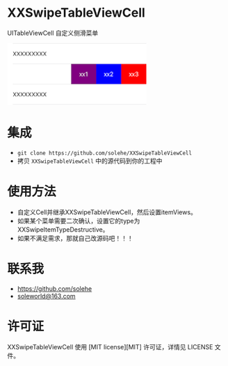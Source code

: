 
XXSwipeTableViewCell
==================


UITableViewCell 自定义侧滑菜单


<img src="./Images/menus.png" width="320">
    

# 集成

* `git clone https://github.com/solehe/XXSwipeTableViewCell`
* 拷贝 `XXSwipeTableViewCell` 中的源代码到你的工程中


# 使用方法
* 自定义Cell并继承XXSwipeTableViewCell，然后设置itemViews。
* 如果某个菜单需要二次确认，设置它的type为XXSwipeItemTypeDestructive。
* 如果不满足需求，那就自己改源码吧！！！


# 联系我
* https://github.com/solehe
* soleworld@163.com


# 许可证

XXSwipeTableViewCell 使用 [MIT license][MIT] 许可证，详情见 LICENSE 文件。
